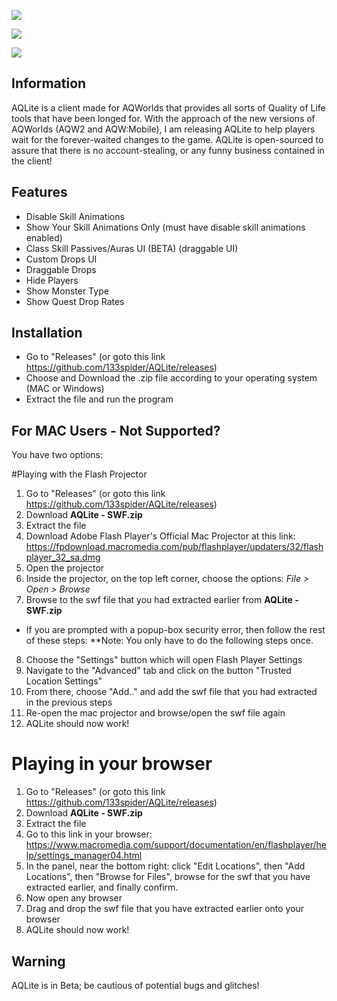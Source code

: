 ![](https://i.imgur.com/B9FFkEg.png)

![](https://i.imgur.com/Pp2iNnC.png)

![](https://i.imgur.com/FsIAjgp.png)


## Information

AQLite is a client made for AQWorlds that provides all sorts of Quality of Life tools that have been longed for. With the approach of the new versions of AQWorlds (AQW2 and AQW:Mobile), I am releasing AQLite to help players wait for the forever-waited changes to the game. AQLite is open-sourced to assure that there is no account-stealing, or any funny business contained in the client!

## Features
* Disable Skill Animations
* Show Your Skill Animations Only (must have disable skill animations enabled)
* Class Skill Passives/Auras UI (BETA) (draggable UI)
* Custom Drops UI
* Draggable Drops
* Hide Players
* Show Monster Type
* Show Quest Drop Rates

## Installation
* Go to "Releases" (or goto this link https://github.com/133spider/AQLite/releases)
* Choose and Download the .zip file according to your operating system (MAC or Windows)
* Extract the file and run the program

## For MAC Users - Not Supported?
You have two options:

#Playing with the Flash Projector
1. Go to "Releases" (or goto this link https://github.com/133spider/AQLite/releases)
2. Download **AQLite - SWF.zip**
3. Extract the file
4. Download Adobe Flash Player's Official Mac Projector at this link: https://fpdownload.macromedia.com/pub/flashplayer/updaters/32/flashplayer_32_sa.dmg
5. Open the projector
6. Inside the projector, on the top left corner, choose the options: *File > Open > Browse* 
7. Browse to the swf file that you had extracted earlier from **AQLite - SWF.zip**

* If you are prompted with a popup-box security error, then follow the rest of these steps:
**Note: You only have to do the following steps once.
8. Choose the "Settings" button which will open Flash Player Settings
9. Navigate to the "Advanced" tab and click on the button "Trusted Location Settings"
10. From there, choose "Add.." and add the swf file that you had extracted in the previous steps
11. Re-open the mac projector and browse/open the swf file again
12. AQLite should now work!

# Playing in your browser
1. Go to "Releases" (or goto this link https://github.com/133spider/AQLite/releases)
2. Download **AQLite - SWF.zip**
3. Extract the file
4. Go to this link in your browser: https://www.macromedia.com/support/documentation/en/flashplayer/help/settings_manager04.html
5. In the panel, near the bottom right: click "Edit Locations", then "Add Locations", then "Browse for Files", browse for the swf that you have extracted earlier, and finally confirm.
6. Now open any browser
7. Drag and drop the swf file that you have extracted earlier onto your browser
8. AQLite should now work!

## Warning

AQLite is in Beta; be cautious of potential bugs and glitches!

